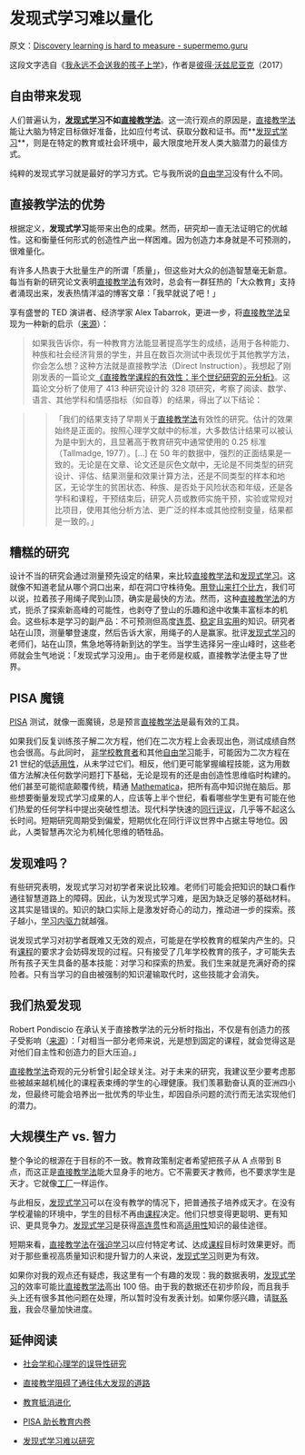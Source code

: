 # 发现式学习难以量化

原文：[Discovery learning is hard to measure - supermemo.guru](https://supermemo.guru/wiki/Discovery_learning_is_hard_to_measure)

这段文字选自《[我永远不会送我的孩子上学](https://supermemo.guru/wiki/Problem_of_Schooling)》，作者是[彼得·沃兹尼亚克](https://supermemo.guru/wiki/Piotr_Wozniak)（2017）

## 自由带来发现

人们普遍认为，**[发现式学习](https://supermemo.guru/wiki/Discovery_learning)**不如**[直接教学法](https://supermemo.guru/wiki/Direct_instruction)**。这一流行观点的原因是，[直接教学法](https://supermemo.guru/wiki/Direct_instruction)能让大脑为特定目标做好准备，比如应付考试、获取分数和证书。而**[发现式学习](https://supermemo.guru/wiki/Discovery_learning)**，则是在特定的教育或社会环境中，最大限度地开发人类大脑潜力的最佳方式。

纯粹的发现式学习就是最好的学习方式。它与我所说的[自由学习](https://supermemo.guru/wiki/Free_learning)没有什么不同。

## 直接教学法的优势

根据定义，**发现式学习**能带来出色的成果。然而，研究却一直无法证明它的优越性。这和衡量任何形式的创造性产出一样困难。因为创造力本身就是不可预测的，很难量化。

有许多人热衷于大批量生产的所谓「质量」，但这些对大众的创造智慧毫无新意。每当有新的研究论文表明[直接教学法](https://supermemo.guru/wiki/Direct_instruction)有效时，总会有一群狂热的「大众教育」支持者涌现出来，发表热情洋溢的博客文章：「我早就说了吧！」

享有盛誉的 TED 演讲者、经济学家 Alex Tabarrok，更进一步，将[直接教学法](https://supermemo.guru/wiki/Direct_instruction)呈现为一种新的启示（[来源](https://marginalrevolution.com/marginalrevolution/2018/02/direct-instruction-half-century-research-shows-superior-results.html)）：

> 如果我告诉你，有一种教育方法能显著提高学生的成绩，适用于各种能力、种族和社会经济背景的学生，并且在数百次测试中表现优于其他教学方法，你会怎么想？这种方法就是直接教学法（Direct Instruction）。我想起了刚刚发表的一篇论文[《直接教学课程的有效性：半个世纪研究的元分析》](https://journals.sagepub.com/doi/full/10.3102/0034654317751919)。这篇论文分析了使用了 413 种研究设计的 328 项研究，考察了阅读、数学、语言、其他学科和情感指标（如自尊）的结果，得出了以下结论：

>

> > 「我们的结果支持了早期关于[直接教学法](https://supermemo.guru/wiki/Direct_instruction)有效性的研究。估计的效果始终是正面的。按照心理学文献中的标准，大多数估计结果可以被认为是中到大的，且显著高于教育研究中通常使用的 0.25 标准（Tallmadge, 1977）。[…] 在 50 年的数据中，强烈的正面结果是一致的。无论是在文章、论文还是灰色文献中，无论是不同类型的研究设计、评估、结果测量和效果计算方法，还是不同类型的样本和地区，无论学生的贫困状态、种族、是否处于风险状态和年级，还是各学科和课程，干预结束后，研究人员或教师实施干预，实验或常规对比项目，使用其他分析方法、更广泛的样本或其他控制变量，结果都是一致的。」

## 糟糕的研究

设计不当的研究会通过测量预先设定的结果，来比较[直接教学法](https://supermemo.guru/wiki/Direct_instruction)和[发现式学习](https://supermemo.guru/wiki/Discovery_learning)。这就像不知道老鼠从哪个洞口出来，却在洞口守株待兔。[用登山来打个比方](https://supermemo.guru/wiki/Mountain_climb_metaphor)，我们可以说，拉着孩子用绳子爬到山顶，确实是最快的方法。然而，这种[直接教学法](https://supermemo.guru/wiki/Direct_instruction)的方式，扼杀了探索新高峰的可能性，也剥夺了登山的乐趣和途中收集丰富标本的机会。这些标本是学习的副产品：不可预测但高度[连贯](https://supermemo.guru/wiki/Coherence)、[稳定](https://supermemo.guru/wiki/Stability)且[实用](https://supermemo.guru/wiki/Applicability)的知识。研究者站在山顶，测量攀登速度，然后告诉大家，用绳子的人是赢家。批评[发现式学习](https://supermemo.guru/wiki/Discovery_learning)的老师们，站在山顶，焦急地等待新到达的学生。当学生选择另一座山峰时，这些老师就会生气地说：「发现式学习没用」。由于老师是权威，直接教学法便主导了世界。

## PISA 魔镜

[PISA](https://supermemo.guru/wiki/PISA) 测试，就像一面魔镜，总是预言[直接教学法](https://supermemo.guru/wiki/Direct_instruction)是最有效的工具。

如果我们反复训练孩子解二次方程，他们在二次方程上会表现出色，测试成绩自然也会很高。与此同时， [非学校教育者](https://supermemo.guru/wiki/Unschooling)和其他[自由学习](https://supermemo.guru/wiki/Free_learning)能手，可能因为二次方程在 21 世纪的低[适用性](https://supermemo.guru/wiki/Applicability)，从未学过它们。相反，他们更可能掌握编程技能，这为用数值方法解决任何数学问题打下基础，无论是现有的还是由创造性思维临时构建的。他们甚至可能彻底颠覆传统，精通 [Mathematica](https://en.wikipedia.org/wiki/Wolfram_Mathematica)，把所有高中知识抛在脑后。那些想要衡量发现式学习成果的人，应该等上半个世纪，看看哪些学生更有可能在他们热爱的任何学科中提出突破性想法。现代科学快速的[同行评议](https://supermemo.guru/wiki/Peer_review)，几乎等不起这么长时间。短期研究周期受到偏爱，短期优化在同行评议世界中占据主导地位。因此，人类智慧再次沦为机械化思维的牺牲品。

## 发现难吗？

有些研究表明，发现式学习对初学者来说比较难。老师们可能会把知识的缺口看作通往智慧道路上的障碍。因此，认为发现式学习难，是因为缺乏足够的基础材料。这其实是错误的。知识的缺口实际上是激发好奇心的动力，推动进一步的探索。孩子越小，[学习内驱力](https://supermemo.guru/wiki/Learn_drive)就越强。

说发现式学习对初学者既难又无效的观点，可能是在学校教育的框架内产生的。只有[课程](https://supermemo.guru/wiki/Curriculum)的要求才会妨碍发现的过程。只有接受了几年学校教育的孩子，才可能失去所有孩子天生具备的基本技能：对学习和探索的热爱。我们生来就是充满好奇的探险者。只有当学习的自由被强制的知识灌输取代时，这些技能才会消失。

## 我们热爱发现

Robert Pondiscio 在承认关于直接教学法的元分析时指出，不仅是有创造力的孩子受影响（[来源](https://www.educationnext.org/meta-analysis-confirms-effectiveness-old-school-approach-direct-instruction/)）：「对相当一部分老师来说，光是想到固定的课程，就会觉得这是对他们自主性和创造力的巨大压迫。」

[直接教学法](https://supermemo.guru/wiki/Direct_instruction)奇观的元分析曾引起全球关注。对于未来的研究，我建议至少要考虑那些被越来越机械化的课程表束缚的学生的心理健康。我们羡慕勤奋认真的亚洲四小龙，但最终可能会培养出一批优秀的毕业生，却因自杀问题的流行而无法实现他们的潜力。

## 大规模生产 vs. 智力

整个争论的根源在于目标的不一致。教育政策制定者希望把孩子从 A 点带到 B 点，而这正是[直接教学法](https://supermemo.guru/wiki/Direct_instruction)能大显身手的地方。它不需要天才教师，也不要求学生是天才。它就像[工厂](https://supermemo.guru/wiki/Factory_model_of_education)一样运作。

与此相反，[发现式学习](https://supermemo.guru/wiki/Discovery_learning)可以在没有教学的情况下，把普通孩子培养成天才。在没有学校灌输的环境中，学生的目标不再由[课程](https://supermemo.guru/wiki/Curriculum)决定。他们只想变得更聪明、更有知识、更具竞争力。[发现式学习](https://supermemo.guru/wiki/Discovery_learning)是获得[高连贯](https://supermemo.guru/wiki/Coherence)性和高[适用性](https://supermemo.guru/wiki/Applicability)知识的最佳途径。

短期来看，[直接教学法](https://supermemo.guru/wiki/Direct_instruction)在[强迫学习](https://supermemo.guru/wiki/Coercive_learning)以应付特定考试、达成[课程](https://supermemo.guru/wiki/Curriculum)目标时效果更好。而对于那些重视高质量知识和提升智力的人来说，[发现式学习](https://supermemo.guru/wiki/Discovery_learning)则更为有效。

如果你对我的观点还有疑虑，我这里有一个有趣的发现：我的数据表明，[发现式学习](https://supermemo.guru/wiki/Discovery_learning)的效率可能比[直接教学法](https://supermemo.guru/wiki/Direct_instruction)高出 100 倍。由于我的数据还在初步阶段，而且我手头上还有很多其他问题在处理，所以暂时没有发表计划。如果你感兴趣，请[联系我](https://supermemo.guru/wiki/Piotr_Wozniak)，我会尽量加快进度。

## 延伸阅读

- [社会学和心理学的误导性研究](https://supermemo.guru/wiki/Misleading_research_in_sociology_and_psychology)

- [直接教学阻碍了通往伟大发现的道路](https://supermemo.guru/wiki/Direct_instruction_blocks_pathways_to_great_discoveries)

- [教育抵消进化](https://supermemo.guru/wiki/Education_counteracts_evolution)

- [PISA 助长教育内卷](https://supermemo.guru/wiki/PISA_fuels_the_education_arms_race)

- [发现式学习难以研究](https://supermemo.guru/wiki/Discovery_learning_is_hard_to_measure)